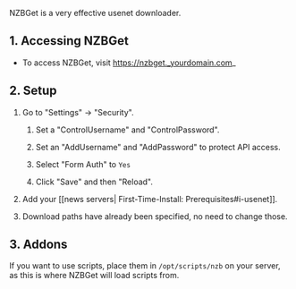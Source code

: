 NZBGet is a very effective usenet downloader.

## 1. Accessing NZBGet

- To access NZBGet, visit https://nzbget._yourdomain.com_

## 2. Setup

1. Go to "Settings" -> "Security".
 
    1. Set a "ControlUsername" and "ControlPassword".

    1. Set an "AddUsername" and "AddPassword" to protect API access. 

    1. Select "Form Auth" to `Yes`

    1. Click "Save" and then "Reload".

1. Add your [[news servers| First-Time-Install: Prerequisites#i-usenet]].

1. Download paths have already been specified, no need to change those.

## 3. Addons

If you want to use scripts, place them in `/opt/scripts/nzb` on your server, as this is where NZBGet will load scripts from.